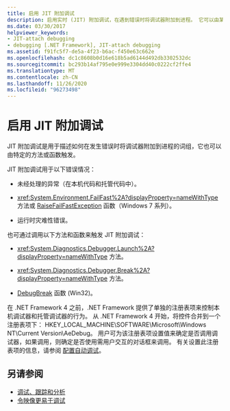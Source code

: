 ```yaml
---
title: 启用 JIT 附加调试
description: 启用实时 (JIT) 附加调试，在遇到错误时将调试器附加到进程。 它可以由某些方法或函数触发。
ms.date: 03/30/2017
helpviewer_keywords:
- JIT-attach debugging
- debugging [.NET Framework], JIT-attach debugging
ms.assetid: f91fc5f7-de5a-4f23-b6ac-f450e63c662e
ms.openlocfilehash: dc1c8608b0d16e618b5ad6144d492db3302532dc
ms.sourcegitcommit: bc293b14af795e0e999e3304dd40c0222cf2ffe4
ms.translationtype: MT
ms.contentlocale: zh-CN
ms.lasthandoff: 11/26/2020
ms.locfileid: "96273498"
---
```

# <a name="enabling-jit-attach-debugging"></a>启用 JIT 附加调试

JIT 附加调试是用于描述如何在发生错误时将调试器附加到进程的词组，它也可以由特定的方法或函数触发。  
  
 JIT 附加调试用于以下错误情况：  
  
- 未经处理的异常（在本机代码和托管代码中）。  
  
- <xref:System.Environment.FailFast%2A?displayProperty=nameWithType> 方法或 [RaiseFailFastException](/windows/win32/api/errhandlingapi/nf-errhandlingapi-raisefailfastexception) 函数（Windows 7 系列）。  
  
- 运行时灾难性错误。  
  
 也可通过调用以下方法和函数来触发 JIT 附加调试：  
  
- <xref:System.Diagnostics.Debugger.Launch%2A?displayProperty=nameWithType> 方法。  
  
- <xref:System.Diagnostics.Debugger.Break%2A?displayProperty=nameWithType> 方法。  
  
- [DebugBreak](/windows/win32/api/debugapi/nf-debugapi-debugbreak) 函数 (Win32)。  
  
 在 .NET Framework 4 之前，.NET Framework 提供了单独的注册表项来控制本机调试器和托管调试器的行为。 从 .NET Framework 4 开始，将控件合并到一个注册表项下： HKEY_LOCAL_MACHINE\SOFTWARE\Microsoft\Windows NT\Current Version\AeDebug。 用户可为该注册表项设置值来确定是否调用调试器，如果调用，则确定是否使用需用户交互的对话框来调用。 有关设置此注册表项的信息，请参阅 [配置自动调试](/windows/win32/debug/configuring-automatic-debugging)。  
  
## <a name="see-also"></a>另请参阅

- [调试、跟踪和分析](index.md)
- [令映像更易于调试](making-an-image-easier-to-debug.md)

